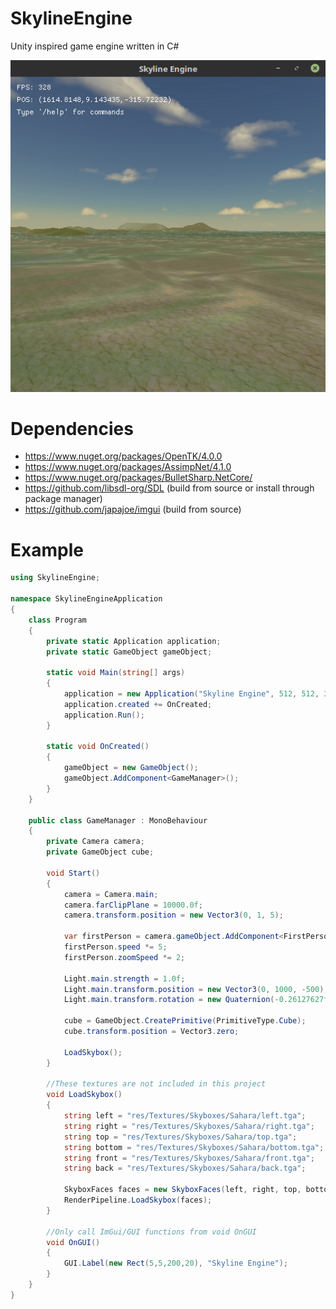 # SkylineEngine
Unity inspired game engine written in C#

![](SkylineEngineExample.png)

# Dependencies
- https://www.nuget.org/packages/OpenTK/4.0.0
- https://www.nuget.org/packages/AssimpNet/4.1.0
- https://www.nuget.org/packages/BulletSharp.NetCore/
- https://github.com/libsdl-org/SDL (build from source or install through package manager)
- https://github.com/japajoe/imgui (build from source)

# Example

```csharp
using SkylineEngine;

namespace SkylineEngineApplication
{
    class Program
    {
        private static Application application;
        private static GameObject gameObject;

        static void Main(string[] args)
        {
            application = new Application("Skyline Engine", 512, 512, 3, 3, false);
            application.created += OnCreated;
            application.Run();            
        }

        static void OnCreated()
        {
            gameObject = new GameObject();
            gameObject.AddComponent<GameManager>();
        }
    }

    public class GameManager : MonoBehaviour
    {
        private Camera camera;
        private GameObject cube;

        void Start()
        {
            camera = Camera.main;            
            camera.farClipPlane = 10000.0f;
            camera.transform.position = new Vector3(0, 1, 5);

            var firstPerson = camera.gameObject.AddComponent<FirstPersonController>();
            firstPerson.speed *= 5;
            firstPerson.zoomSpeed *= 2;

            Light.main.strength = 1.0f;
            Light.main.transform.position = new Vector3(0, 1000, -500);
            Light.main.transform.rotation = new Quaternion(-0.26127627f,-0.00029115385f,0.26208368f,-0.9291085f);

            cube = GameObject.CreatePrimitive(PrimitiveType.Cube);
            cube.transform.position = Vector3.zero;

            LoadSkybox();
        }

        //These textures are not included in this project
        void LoadSkybox()
        {
            string left = "res/Textures/Skyboxes/Sahara/left.tga";
            string right = "res/Textures/Skyboxes/Sahara/right.tga";
            string top = "res/Textures/Skyboxes/Sahara/top.tga";
            string bottom = "res/Textures/Skyboxes/Sahara/bottom.tga";
            string front = "res/Textures/Skyboxes/Sahara/front.tga";
            string back = "res/Textures/Skyboxes/Sahara/back.tga";

            SkyboxFaces faces = new SkyboxFaces(left, right, top, bottom, front, back);
            RenderPipeline.LoadSkybox(faces);
        }

        //Only call ImGui/GUI functions from void OnGUI
        void OnGUI()
        {
            GUI.Label(new Rect(5,5,200,20), "Skyline Engine");
        }
    }
}
```
